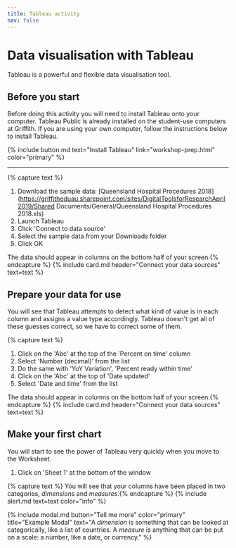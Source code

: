```yaml
---
title: Tableau activity
nav: false
---
```



# Data visualisation with Tableau

Tableau is a powerful and flexible data visualisation tool. 

## Before you start

Before doing this activity you will need to install Tableau onto your computer. Tableau Public is already installed on the student-use computers at Griffith. If you are using your own computer, follow the instructions below to install Tableau.

{% include button.md text="Install Tableau" link="workshop-prep.html" color="primary" %}

---

{% capture text %}
1. Download the sample data: [Queensland Hospital Procedures 2018](https://griffitheduau.sharepoint.com/sites/DigitalToolsforResearchApril2019/Shared Documents/General/Queensland Hospital Procedures 2018.xls)
2. Launch Tableau
3. Click 'Connect to data source'
4. Select the sample data from your Downloads folder
5. Click OK

The data should appear in columns on the bottom half of your screen.{% endcapture %}
{% include card.md header="Connect your data sources" text=text %}

## Prepare your data for use

You will see that Tableau attempts to detect what kind of value is in each column and assigns a value type accordingly. Tableau doesn't get all of these guesses correct, so we have to correct some of them. 

{% capture text %}
1. Click on the 'Abc' at the top of the 'Percent on time' column
2. Select 'Number (decimal)' from the list
3. Do the same with 'YoY Variation', 'Percent ready within time'
4. Click on the 'Abc' at the top of 'Date updated'
5. Select 'Date and time' from the list

The data should appear in columns on the bottom half of your screen.{% endcapture %}
{% include card.md header="Connect your data sources" text=text %}

## Make your first chart

You will start to see the power of Tableau very quickly when you move to the Worksheet. 

1. Click on 'Sheet 1' at the bottom of the window

{% capture text %}
You will see that your columns have been placed in two categories, *dimensions* and *measures*.{% endcapture %}
{% include alert.md text=text color="info" %}

{% include modal.md button="Tell me more" color="primary" title="Example Modal" text="A *dimension* is something that can be looked at categorically, like a list of countries. A *measure* is anything that can be put on a scale: a number, like a date, or currency." %}
